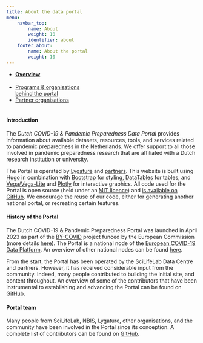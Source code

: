 ```yaml
---
title: About the data portal
menu:
    navbar_top:
        name: About
        weight: 10
        identifier: about
    footer_about:
        name: About the portal
        weight: 10
---
```


<div class="mb-4">
  <ul class="nav nav-tabs nav-justified">
    <li class="nav-item active">
      <a class="nav-link active" href="#"><b>Overview<br><br></b></a>
    </li>
    <li class="nav-item">
      <a class="nav-link" href="organisations_and_programs">Programs & organisations<br>behind the portal</a>
    </li>
    <li class="nav-item">
      <a class="nav-link" href="partner_organisations">Partner organisations<br><br></a>
    </li>
  </ul>
</div>

#### Introduction

The *Dutch COVID-19 & Pandemic Preparedness Data Portal* provides information about available datasets, resources, tools, and services related to pandemic preparedness in the Netherlands. We offer support to all those involved in pandemic preparedness research that are affiliated with a Dutch research institution or university.

The Portal is operated by [Lygature](https://www.lygature.org/) and [partners](organisations_and_programs). This website is built using [Hugo](https://gohugo.io/) in combination with [Bootstrap](https://getbootstrap.com/) for styling, [DataTables](https://datatables.net/) for tables, and [Vega/Vega-Lite](https://vega.github.io/vega-lite/) and [Plotly](https://plotly.com/) for interactive graphics. All code used for the Portal is open source (held under an [MIT licence](https://choosealicense.com/licenses/mit/)) and [is available on GitHub](https://github.com/rnavest/covid-nl-portal). We encourage the reuse of our code, either for generating another national portal, or recreating certain features.

#### History of the Portal

The Dutch COVID-19 & Pandemic Preparedness Portal was launched in April 2023 as part of the [BY-COVID](https://by-covid.org/) project funced by the European Commission (more details [here](https://www.embl.org/news/science/embl-ebi-launches-covid-19-data-portal/)). The Portal is a national node of the [European COVID-19 Data Platform](https://covid19dataportal.eu/). An overview of other national nodes can be found [here](/partners/).

From the start, the Portal has been operated by the SciLifeLab Data Centre and partners. However, it has received considerable input from the community. Indeed, many people contributed to building the initial site, and content throughout. An overview of some of the contributors that have been instrumental to establishing and advancing the Portal can be found on [GitHub](https://github.com/rnavest/covid-nl-portal/graphs/contributors).

#### Portal team

Many people from SciLifeLab, NBIS, Lygature, other organisations, and the community have been involved in the Portal since its conception. A complete list of contributors can be found on [GitHub](https://github.com/rnavest/covid-nl-portal/graphs/contributors).
